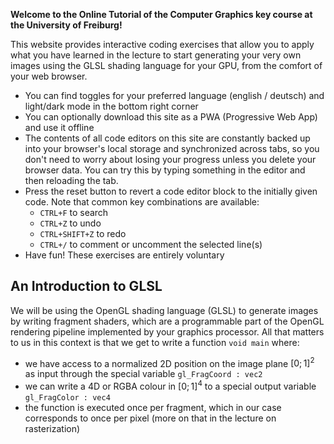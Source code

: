 
**Welcome to the Online Tutorial of the Computer Graphics key course at the University of Freiburg!**

This website provides interactive coding exercises that allow you to apply what you have learned in the lecture to start generating your very own images using the GLSL shading language for your GPU, from the comfort of your web browser. 
- You can find toggles for your preferred language (english / deutsch) and light/dark mode in the bottom right corner
- You can optionally download this site as a PWA (Progressive Web App) and use it offline
- The contents of all code editors on this site are constantly backed up into your browser's local storage and synchronized across tabs, so you don't need to worry about losing your progress unless you delete your browser data. You can try this by typing something in the editor and then reloading the tab.
- Press the reset button to revert a code editor block to the initially given code. Note that common key combinations are available:
    - `CTRL+F` to search
    - `CTRL+Z` to undo
    - `CTRL+SHIFT+Z` to redo
    - `CTRL+/` to comment or uncomment the selected line(s)
- Have fun! These exercises are entirely voluntary

## An Introduction to GLSL

We will be using the OpenGL shading language (GLSL) to generate images by writing fragment shaders, which are a programmable part of the OpenGL rendering pipeline implemented by your graphics processor. All that matters to us in this context is that we get to write a function `void main` where:
-  we have access to a normalized 2D position on the image plane $[0;1]^2$ as input through the special variable `gl_FragCoord : vec2`
- we can write a 4D or RGBA colour in $[0;1]^4$ to a special output variable `gl_FragColor : vec4` 
- the function is executed once per fragment, which in our case corresponds to once per pixel (more on that in the lecture on rasterization)



